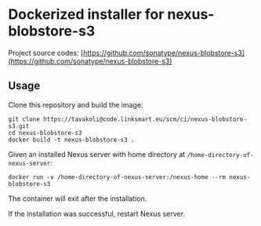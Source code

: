 # Dockerized installer for nexus-blobstore-s3
Project source codes: [https://github.com/sonatype/nexus-blobstore-s3](https://github.com/sonatype/nexus-blobstore-s3)

## Usage

Clone this repository and build the image:
```
git clone https://tavakoli@code.linksmart.eu/scm/ci/nexus-blobstore-s3.git
cd nexus-blobstore-s3
docker build -t nexus-blobstore-s3 .
```

Given an installed Nexus server with home directory at `/home-directory-of-nexus-server`:
```
docker run -v /home-directory-of-nexus-server:/nexus-home --rm nexus-blobstore-s3
```
The container will exit after the installation.

If the installation was successful, restart Nexus server.
